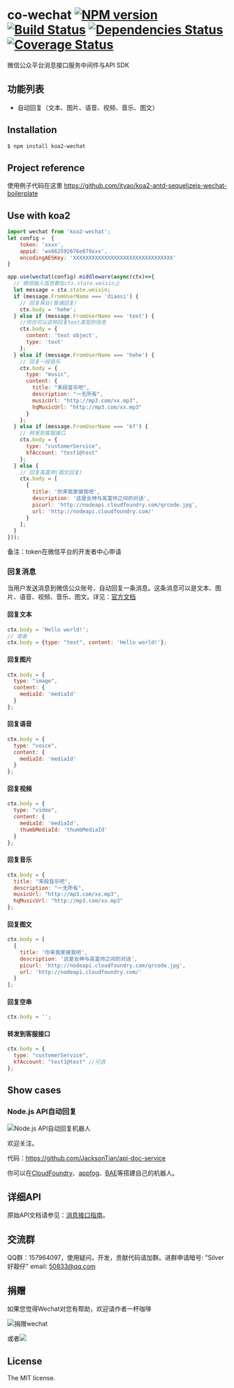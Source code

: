 co-wechat [![NPM version](https://badge.fury.io/js/co-wechat.png)](http://badge.fury.io/js/co-wechat) [![Build Status](https://travis-ci.org/node-webot/co-wechat.png?branch=master)](https://travis-ci.org/node-webot/co-wechat) [![Dependencies Status](https://david-dm.org/node-webot/co-wechat.png)](https://david-dm.org/node-webot/co-wechat) [![Coverage Status](https://coveralls.io/repos/node-webot/co-wechat/badge.png)](https://coveralls.io/r/node-webot/co-wechat)
======

微信公众平台消息接口服务中间件与API SDK

## 功能列表
- 自动回复（文本、图片、语音、视频、音乐、图文）

## Installation

```sh
$ npm install koa2-wechat
```

## Project reference

使用例子代码在这里
https://github.com/ityao/koa2-antd-sequelizejs-wechat-boilerplate

## Use with koa2

```js
import wechat from 'koa2-wechat';
let config =  {
    token: 'xxxx',
    appid: 'wx662592676e879xxx',
    encodingAESKey: 'XXXXXXXXXXXXXXXXXXXXXXXXXXXXXXXX'
}

app.use(wechat(config).middleware(async(ctx)=>{
  // 微信输入信息都在ctx.state.weixin上
  let message = ctx.state.weixin;
  if (message.FromUserName === 'diaosi') {
    // 回复屌丝(普通回复)
    ctx.body = 'hehe';
  } else if (message.FromUserName === 'text') {
    //你也可以这样回复text类型的信息
    ctx.body = {
      content: 'text object',
      type: 'text'
    };
  } else if (message.FromUserName === 'hehe') {
    // 回复一段音乐
    ctx.body = {
      type: "music",
      content: {
        title: "来段音乐吧",
        description: "一无所有",
        musicUrl: "http://mp3.com/xx.mp3",
        hqMusicUrl: "http://mp3.com/xx.mp3"
      }
    };
  } else if (message.FromUserName === 'kf') {
    // 转发到客服接口
    ctx.body = {
      type: "customerService",
      kfAccount: "test1@test"
    };
  } else {
    // 回复高富帅(图文回复)
    ctx.body = [
      {
        title: '你来我家接我吧',
        description: '这是女神与高富帅之间的对话',
        picurl: 'http://nodeapi.cloudfoundry.com/qrcode.jpg',
        url: 'http://nodeapi.cloudfoundry.com/'
      }
    ];
  }
}));
```
备注：token在微信平台的开发者中心申请

### 回复消息
当用户发送消息到微信公众账号，自动回复一条消息。这条消息可以是文本、图片、语音、视频、音乐、图文。详见：[官方文档](http://mp.weixin.qq.com/wiki/index.php?title=发送被动响应消息)

#### 回复文本
```js
ctx.body = 'Hello world!';
// 或者
ctx.body = {type: "text", content: 'Hello world!'};
```
#### 回复图片
```js
ctx.body = {
  type: "image",
  content: {
    mediaId: 'mediaId'
  }
};
```
#### 回复语音
```js
ctx.body = {
  type: "voice",
  content: {
    mediaId: 'mediaId'
  }
};
```
#### 回复视频
```js
ctx.body = {
  type: "video",
  content: {
    mediaId: 'mediaId',
    thumbMediaId: 'thumbMediaId'
  }
};
```
#### 回复音乐
```js
ctx.body = {
  title: "来段音乐吧",
  description: "一无所有",
  musicUrl: "http://mp3.com/xx.mp3",
  hqMusicUrl: "http://mp3.com/xx.mp3"
};
```
#### 回复图文
```js
ctx.body = [
  {
    title: '你来我家接我吧',
    description: '这是女神与高富帅之间的对话',
    picurl: 'http://nodeapi.cloudfoundry.com/qrcode.jpg',
    url: 'http://nodeapi.cloudfoundry.com/'
  }
];
```

#### 回复空串
```js
ctx.body = '';
```

#### 转发到客服接口
```js
ctx.body = {
  type: "customerService",
  kfAccount: "test1@test" //可选
};
```
## Show cases
### Node.js API自动回复

![Node.js API自动回复机器人](http://nodeapi.diveintonode.org/assets/qrcode.jpg)

欢迎关注。

代码：<https://github.com/JacksonTian/api-doc-service>

你可以在[CloudFoundry](http://www.cloudfoundry.com/)、[appfog](https://www.appfog.com/)、[BAE](http://developer.baidu.com/wiki/index.php?title=docs/cplat/rt/node.js)等搭建自己的机器人。

## 详细API
原始API文档请参见：[消息接口指南](http://mp.weixin.qq.com/wiki/index.php?title=消息接口指南)。

## 交流群
QQ群：157964097，使用疑问，开发，贡献代码请加群。进群申请暗号: "Silver好靓仔"
email: 50833@qq.com

## 捐赠
如果您觉得Wechat对您有帮助，欢迎请作者一杯咖啡

![捐赠wechat](https://cloud.githubusercontent.com/assets/327019/2941591/2b9e5e58-d9a7-11e3-9e80-c25aba0a48a1.png)

或者[![](http://img.shields.io/gratipay/JacksonTian.svg)](https://www.gittip.com/JacksonTian/)

## License
The MIT license.